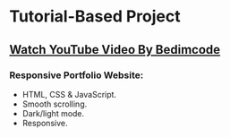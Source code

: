 # Tutorial-Based Project

## [Watch YouTube Video By Bedimcode](https://youtu.be/oy8dSsK57Ps)

### Responsive Portfolio Website:

-   HTML, CSS & JavaScript.
-   Smooth scrolling.
-   Dark/light mode.
-   Responsive.
